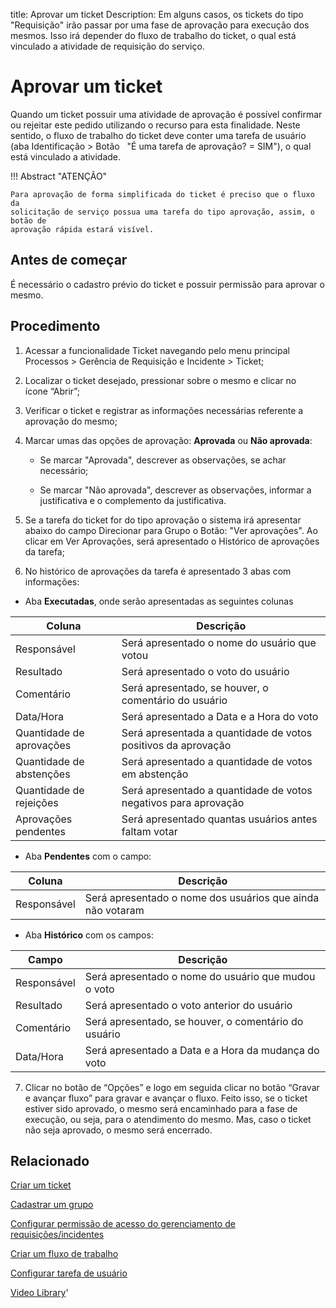 title: Aprovar um ticket
Description: Em alguns casos, os tickets do tipo "Requisição" irão passar por uma fase de aprovação para execução dos mesmos. Isso irá depender do fluxo de trabalho do ticket, o qual está vinculado a atividade de requisição do serviço. 
# Aprovar um ticket

Quando um ticket possuir uma atividade de aprovação é possível confirmar ou
rejeitar este pedido utilizando o recurso para esta finalidade. Neste sentido, o
fluxo de trabalho do ticket deve conter uma tarefa de usuário (aba Identificação
\> Botão   "É uma tarefa de aprovação? = SIM"), o qual está vinculado a
atividade.

!!! Abstract "ATENÇÃO"

    Para aprovação de forma simplificada do ticket é preciso que o fluxo da
    solicitação de serviço possua uma tarefa do tipo aprovação, assim, o botão de
    aprovação rápida estará visível.


Antes de começar
----------------

É necessário o cadastro prévio do ticket e possuir permissão para aprovar o
mesmo.

Procedimento 
-------------


1.  Acessar a funcionalidade Ticket navegando pelo menu principal Processos \>
    Gerência de Requisição e Incidente \> Ticket;

2.  Localizar o ticket desejado, pressionar sobre o mesmo e clicar no
    ícone “Abrir”;

3.  Verificar o ticket e registrar as informações necessárias referente a
    aprovação do mesmo;

4.  Marcar umas das opções de aprovação: **Aprovada** ou **Não aprovada**:

    -   Se marcar "Aprovada", descrever as observações, se achar necessário;

    -   Se marcar "Não aprovada", descrever as observações, informar a
        justificativa e o complemento da justificativa.
        
5.  Se a tarefa do ticket for do tipo aprovação o sistema irá apresentar abaixo do campo Direcionar para Grupo o Botão: "Ver aprovações". Ao clicar em Ver Aprovações,  será apresentado o Histórico de aprovações da tarefa;

6.  No histórico de aprovações da tarefa é apresentado 3 abas com informações:

- Aba **Executadas**, onde serão apresentadas as seguintes colunas

|Coluna|Descrição|
|------|---------|
|Responsável| Será apresentado o nome do usuário que votou|
|Resultado| Será apresentado o voto do usuário|
|Comentário| Será apresentado, se houver, o comentário do usuário|
|Data/Hora| Será apresentado a Data e a Hora do voto|
|Quantidade de aprovações| Será apresentada a quantidade de votos positivos da aprovação|
|Quantidade de abstenções| Será apresentado a quantidade de votos em abstenção|
|Quantidade de rejeições| Será apresentado a quantidade de votos negativos para aprovação|
|Aprovações pendentes| Será apresentado quantas usuários antes faltam votar|

- Aba **Pendentes** com o campo:

|Coluna|Descrição|
|------|---------|
|Responsável| Será apresentado o nome dos usuários que ainda não votaram|

- Aba **Histórico** com os campos:

|Campo|Descrição|
|-----|---------|
|Responsável| Será apresentado o nome do usuário que mudou o voto|
|Resultado| Será apresentado o voto anterior do usuário|
|Comentário| Será apresentado, se houver, o comentário do usuário|
|Data/Hora| Será apresentado a Data e a Hora da mudança do voto|


7.  Clicar no botão de “Opções” e logo em seguida clicar no botão “Gravar e
    avançar fluxo” para gravar e avançar o fluxo. Feito isso, se o ticket
    estiver sido aprovado, o mesmo será encaminhado para a fase de execução, ou
    seja, para o atendimento do mesmo. Mas, caso o ticket não seja aprovado, o
    mesmo será encerrado.

Relacionado
-----------

[Criar um ticket](/pt-br/citsmart-platform-9/processes/tickets/use/create-ticket.html)

[Cadastrar um grupo](/pt-br/citsmart-platform-9/initial-settings/access-settings/user/register-groups.html)

[Configurar permissão de acesso do gerenciamento de requisições/incidentes](/pt-br/citsmart-platform-9/processes/tickets/configuration/access-ticket-management.html)

[Criar um fluxo de trabalho](/pt-br/citsmart-platform-9/workflow/use/create-flow.html)

[Configurar tarefa de usuário](/pt-br/citsmart-platform-9/workflow/use/user-task-configure.html)

<i class='fa fa-youtube-play  fa-2x' style='color:#97ce17;vertical-align: middle;'> </i> [Video Library](https://www.youtube.com/playlist?list=PLB5qK2uzf2ROn4Xs6UdH84Ujzta2iJ6Ei)'

<!-- !!! tip "About"

    <b>Product/Version:</b> CITSmart | 9.00 &nbsp;&nbsp;
    <b>Updated:</b>01/16/2019 - Larissa Lourenço
